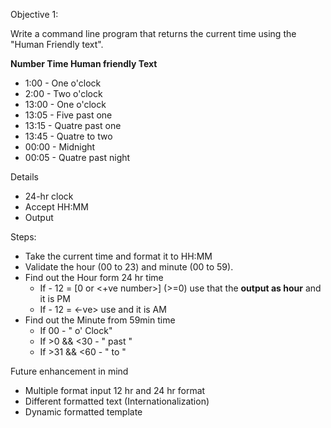 Objective 1: 

Write a command line program that returns the current time using the "Human Friendly text".

**Number Time Human friendly Text**

- 1:00 - One o'clock
- 2:00 - Two o'clock
- 13:00 - One o'clock
- 13:05 - Five past one
- 13:15 - Quatre past one
- 13:45 - Quatre to two
- 00:00 - Midnight
- 00:05 - Quatre past night

Details
- 24-hr clock
- Accept HH:MM
- Output <String>

Steps:
- Take the current time and format it to HH:MM
- Validate the hour (00 to 23) and minute (00 to 59).
- Find out the Hour form 24 hr time
    - If <Hour> - 12 = [0  or <+ve number>] (>=0)
        use that the **output as hour**
        and it is PM 
    - If <Hour> - 12 = <-ve>
        use <Hour>
        and it is AM
- Find out the Minute from 59min time
    - If 00 - "<Minute In Word> o' Clock"
    - If >0 && <30 - "<Minute In Word> past <Hour>"
    - If >31 && <60 - "<Minute In Word> to <Hour>"


Future enhancement in mind
- Multiple format input 12 hr and 24 hr format
- Different formatted text (Internationalization)
- Dynamic formatted template 

